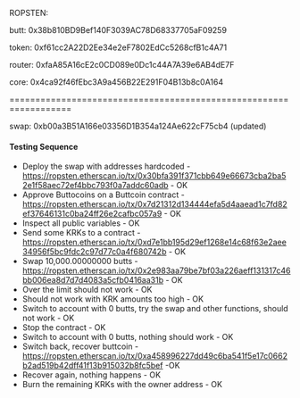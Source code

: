 ROPSTEN:

butt: 0x38b810BD9Bef140F3039AC78D68337705aF09259

token: 	0xf61cc2A22D2Ee34e2eF7802EdCc5268cfB1c4A71

router: 	0xfaA85A16cE2c0CD089e0Dc1c44A7A39e6AB4dE7F

core: 		0x4ca92f46fEbc3A9a456B22E291F04B13b8c0A164

==================================================================

swap:		0xb00a3B51A166e03356D1B354a124Ae622cF75cb4 (updated)


#### Testing Sequence
- Deploy the swap with addresses hardcoded - https://ropsten.etherscan.io/tx/0x30bfa391f371cbb649e66673cba2ba52e1f58aec72ef4bbc793f0a7addc60adb - OK
- Approve Buttocoins on a Buttcoin contract - https://ropsten.etherscan.io/tx/0x7d21312d134444efa5d4aaead1c7fd82ef37646131c0ba24ff26e2cafbc057a9 - OK
- Inspect all public variables - OK
- Send some KRKs to a contract - https://ropsten.etherscan.io/tx/0xd7e1bb195d29ef1268e14c68f63e2aee34956f5bc9fdc2c97d77c0a4f680742b - OK
- Swap 10,000.00000000 butts - https://ropsten.etherscan.io/tx/0x2e983aa79be7bf03a226aeff131317c46bb006ea8d7d7d4083a5cfb0416aa31b - OK
- Over the limit should not work - OK
- Should not work with KRK amounts too high - OK
- Switch to account with 0 butts, try the swap and other functions, should not work - OK
- Stop the contract - OK
- Switch to account with 0 butts, nothing should work - OK
- Switch back, recover buttcoin - https://ropsten.etherscan.io/tx/0xa458996227dd49c6ba541f5e17c0662b2ad519b42dff41f13b915032b8fc5bef -OK
- Recover again, nothing happens - OK
- Burn the remaining KRKs with the owner address - OK

